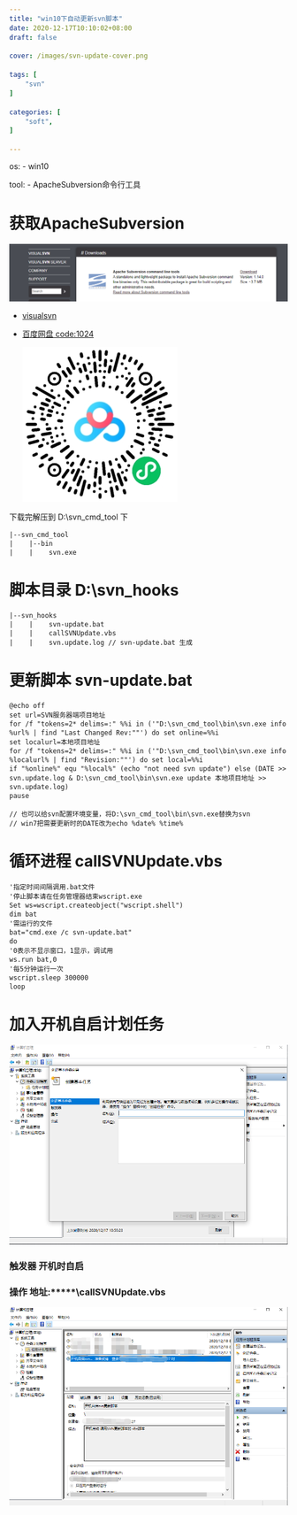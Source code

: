 ```yaml
---
title: "win10下自动更新svn脚本"
date: 2020-12-17T10:10:02+08:00
draft: false

cover: /images/svn-update-cover.png

tags: [
	"svn"
]

categories: [
    "soft",
]

---
```


os: - win10

tool: - ApacheSubversion命令行工具

<!--more-->

# 获取ApacheSubversion

![svn cmd tool](/images/svn-cmd-tool.png)

- [visualsvn](https://www.visualsvn.com/downloads/)

- [百度网盘 code:1024 ](https://pan.baidu.com/s/1wX43nE2hWtx-YyI73tazKQ)

	![百度网盘](/images/svn-cmd-tool-baidu-download.png)

下载完解压到 D:\svn_cmd_tool 下
	
    |--svn_cmd_tool
    |    |--bin
    |    |    svn.exe

# 脚本目录 D:\svn_hooks

    |--svn_hooks
    |    |    svn-update.bat
    |    |    callSVNUpdate.vbs
    |    |    svn.update.log // svn-update.bat 生成

# 更新脚本 svn-update.bat

```
@echo off
set url=SVN服务器端项目地址
for /f "tokens=2* delims=:" %%i in ('"D:\svn_cmd_tool\bin\svn.exe info %url% | find "Last Changed Rev:""') do set online=%%i
set localurl=本地项目地址
for /f "tokens=2* delims=:" %%i in ('"D:\svn_cmd_tool\bin\svn.exe info %localurl% | find "Revision:""') do set local=%%i
if "%online%" equ "%local%" (echo "not need svn update") else (DATE >> svn.update.log & D:\svn_cmd_tool\bin\svn.exe update 本地项目地址 >> svn.update.log)
pause

// 也可以给svn配置环境变量，将D:\svn_cmd_tool\bin\svn.exe替换为svn
// win7把需要更新时的DATE改为echo %date% %time%
```

# 循环进程 callSVNUpdate.vbs

```
'指定时间间隔调用.bat文件
'停止脚本请在任务管理器结束wscript.exe
Set ws=wscript.createobject("wscript.shell")
dim bat
'需运行的文件
bat="cmd.exe /c svn-update.bat"
do
'0表示不显示窗口，1显示，调试用
ws.run bat,0
'每5分钟运行一次
wscript.sleep 300000
loop
```

# 加入开机自启计划任务

![win10 计划任务](/images/set-vbs-autostart.png)

### 触发器 开机时自启

### 操作 地址:*****\callSVNUpdate.vbs

![win10 计划任务-结果](/images/svn-update-cover.png)
